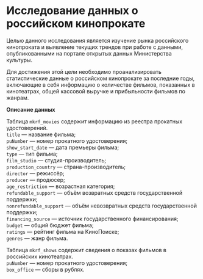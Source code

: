 # Исследование данных о российском кинопрокате

Целью данного исследования является изучение рынка российского кинопроката и выявление текущих трендов при работе с данными, опубликованными на портале открытых данных Министерства культуры. 

Для достижения этой цели необходимо проанализировать статистические данные о российском кинопрокате за последние годы, включающие в себя информацию о количестве фильмов, показанных в кинотеатрах, общей кассовой выручке и прибыльности фильмов по жанрам.

**Описание данных**

Таблица `mkrf_movies` содержит информацию из реестра прокатных удостоверений.\
`title` — название фильма;\
`puNumber` — номер прокатного удостоверения;\
`show_start_date` — дата премьеры фильма;\
`type` — тип фильма;\
`film_studio` — студия-производитель;\
`production_country` — страна-производитель;\
`director` — режиссёр;\
`producer` — продюсер;\
`age_restriction` — возрастная категория;\
`refundable_support` — объём возвратных средств государственной поддержки;\
`nonrefundable_support` — объём невозвратных средств государственной поддержки;\
`financing_source` — источник государственного финансирования;\
`budget` — общий бюджет фильма;\
`ratings` — рейтинг фильма на КиноПоиске;\
`genres` — жанр фильма.
 
Таблица `mkrf_shows` содержит сведения о показах фильмов в российских кинотеатрах.\
`puNumber` — номер прокатного удостоверения;\
`box_office` — сборы в рублях.
